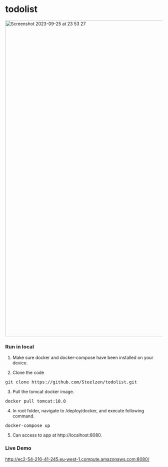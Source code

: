 # todolist

<img width="1010" alt="Screenshot 2023-09-25 at 23 53 27" src="https://github.com/Steelzen/todolist/assets/94742043/ab1d75e2-fcea-403c-b58f-3b6b9119bf2a">

### Run in local
1. Make sure docker and docker-compose have been installed on your device.

2. Clone the code
<pre>git clone https://github.com/Steelzen/todolist.git</pre>

3. Pull the tomcat docker image.
<pre>docker pull tomcat:10.0</pre>

4. In root folder, navigate to /deploy/docker, and execute following command. 
<pre>docker-compose up</pre>

5. Can access to app at http://localhost:8080.

### Live Demo
http://ec2-54-216-41-245.eu-west-1.compute.amazonaws.com:8080/


